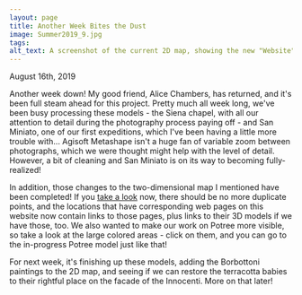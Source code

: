 ```yaml
---
layout: page
title: Another Week Bites the Dust
image: Summer2019_9.jpg
tags:
alt_text: A screenshot of the current 2D map, showing the new "Website" and "3D Model" links.
---
```

August 16th, 2019

Another week down! My good friend, Alice Chambers, has returned, and it's been full steam ahead for this project. Pretty much all week long, we've been busy processing these models - the Siena chapel, with all our attention to detail during the photography process paying off - and San Miniato, one of our first expeditions, which I've been having a little more trouble with... <!-- more -->Agisoft Metashape isn't a huge fan of variable zoom between photographs, which we were thought might help with the level of detail. However, a bit of cleaning and San Miniato is on its way to becoming fully-realized!

In addition, those changes to the two-dimensional map I mentioned have been completed! If you [take a look](maps.html) now, there should be no more duplicate points, and the locations that have corresponding web pages on this website now contain links to those pages, plus links to their 3D models if we have those, too. We also wanted to make our work on Potree more visible, so take a look at the large colored areas - click on them, and you can go to the in-progress Potree model just like that!

For next week, it's finishing up these models, adding the Borbottoni paintings to the 2D map, and seeing if we can restore the terracotta babies to their rightful place on the facade of the Innocenti. More on that later!
